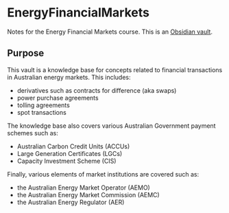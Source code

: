 # EnergyFinancialMarkets
 Notes for the Energy Financial Markets course. This is an [Obsidian vault](https://obsidian.md/).
## Purpose
This vault is a knowledge base for concepts related to financial transactions in Australian energy markets. This includes:
- derivatives such as contracts for difference (aka swaps)
- power purchase agreements
- tolling agreements
- spot transactions

The knowledge base also covers various Australian Government payment schemes such as:
- Australian Carbon Credit Units (ACCUs)
- Large Generation Certificates (LGCs)
- Capacity Investment Scheme (CIS)

Finally, various elements of market institutions are covered such as:
- the Australian Energy Market Operator (AEMO)
- the Australian Energy Market Commission (AEMC)
- the Australian Energy Regulator (AER)
